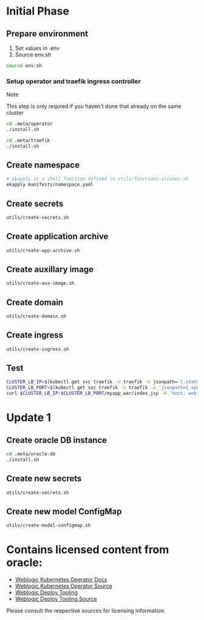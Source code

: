 # Initial Phase
## Prepare environment
1. Set values in .env
1. Source env.sh
```bash
source env.sh
```
### Setup operator and traefik ingress controller
> [!NOTE]
> This step is only requred if you haven't done that already on the same cluster

```bash
cd .meta/operator
./install.sh
```
```bash
cd .meta/traefik
./install.sh
```

## Create namespace
```bash
# ekapply is a shell function defined in utils/functions-aliases.sh
ekapply manifests/namespace.yaml
```

## Create secrets
```bash
utils/create-secrets.sh
```

## Create application archive
```bash
utils/create-app-archive.sh
```

## Create auxillary image
```bash
utils/create-aux-image.sh
```

## Create domain
```bash
utils/create-domain.sh
```

## Create ingress
```bash
utils/create-ingress.sh
```

## Test
```bash
CLUSTER_LB_IP=$(kubectl get svc traefik -n traefik -o jsonpath='{.status.loadBalancer.ingress[0].ip}')
CLUSTER_LB_PORT=$(kubectl get svc traefik -n traefik -o 'jsonpath={.spec.ports[?(@.name=="web")].port}')
curl $CLUSTER_LB_IP:$CLUSTER_LB_PORT/myapp_war/index.jsp -H 'host: weblogic-domain.weblogic-sample.sample'
```

# Update 1

##  Create oracle DB instance
```bash
cd .meta/oracle-db
./install.sh
```

## Create new secrets
```bash
utils/create-secrets.sh
```

## Create new model ConfigMap
```bash
utils/create-model-configmap.sh
```


# Contains licensed content from oracle:
- [Weblogic Kubernetes Operator Docs](https://oracle.github.io/weblogic-kubernetes-operator/)
- [Weblogic Kubernetes Operator Source](https://github.com/oracle/weblogic-kubernetes-operator)
- [Weblogic Deploy Tooling](https://oracle.github.io/weblogic-deploy-tooling)
- [Weblogic Deploy Tooling Source](https://github.com/oracle/weblogic-deploy-tooling)

Please consult the respective sources for licensing information.
